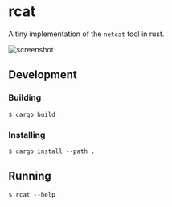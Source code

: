 # rcat
A tiny implementation of the `netcat` tool in rust.

![screenshot](https://user-images.githubusercontent.com/10683430/61784648-617d0500-ae0a-11e9-8ead-6575167b86a8.png)


## Development

### Building
```
$ cargo build
```

### Installing
```
$ cargo install --path .
```


## Running
```
$ rcat --help
```
